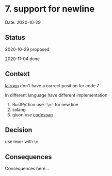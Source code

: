 # 7. support for newline

Date: 2020-10-29

## Status

2020-10-29 proposed

2020-11-04 done

## Context

[lalrpop](https://github.com/lalrpop/lalrpop) don't have a correct position for code.7

In different language have different implementation

1. RustPython use `'\n'` for new line
2. solang
3. gluon use [codespan](https://github.com/brendanzab/codespan)

## Decision

use lexer with `\n`

## Consequences

Consequences here...

